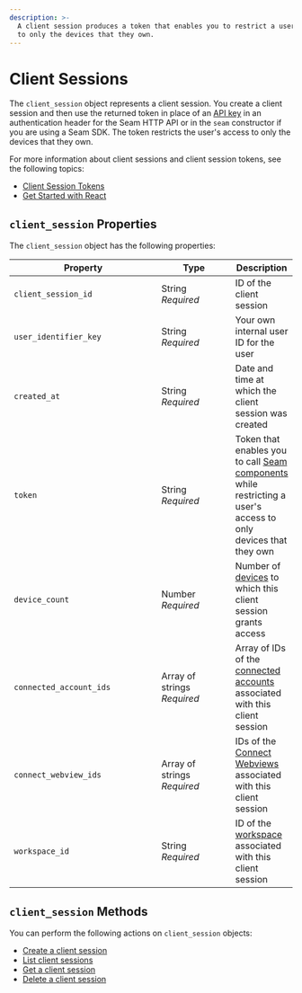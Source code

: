 ```yaml
---
description: >-
  A client session produces a token that enables you to restrict a user's access
  to only the devices that they own.
---
```


# Client Sessions

The `client_session` object represents a client session. You create a client session and then use the returned token in place of an [API key](../../core-concepts/workspaces/api-keys.md) in an authentication header for the Seam HTTP API or in the `seam` constructor if you are using a Seam SDK. The token restricts the user's access to only the devices that they own.

For more information about client sessions and client session tokens, see the following topics:

* [Client Session Tokens](../../core-concepts/workspaces/client-session-tokens.md)
* [Get Started with React](../../seam-components/overview/get-started-with-react-components-and-client-session-tokens.md)

## `client_session` Properties

The `client_session` object has the following properties:

<table><thead><tr><th width="272">Property</th><th width="132">Type</th><th>Description</th></tr></thead><tbody><tr><td><code>client_session_id</code></td><td>String<br><em>Required</em></td><td>ID of the client session</td></tr><tr><td><code>user_identifier_key</code></td><td>String<br><em>Required</em></td><td>Your own internal user ID for the user</td></tr><tr><td><code>created_at</code></td><td>String<br><em>Required</em></td><td>Date and time at which the client session was created</td></tr><tr><td><code>token</code></td><td>String<br><em>Required</em></td><td>Token that enables you to call <a href="broken-reference">Seam components</a> while restricting a user's access to only devices that they own</td></tr><tr><td><code>device_count</code></td><td>Number<br><em>Required</em></td><td>Number of <a href="../../core-concepts/devices.md">devices</a> to which this client session grants access</td></tr><tr><td><code>connected_account_ids</code></td><td>Array of strings<br><em>Required</em></td><td>Array of IDs of the <a href="../connected-accounts/">connected accounts</a> associated with this client session</td></tr><tr><td><code>connect_webview_ids</code></td><td>Array of strings<br><em>Required</em></td><td>IDs of the <a href="../../core-concepts/connect-webviews/">Connect Webviews</a> associated with this client session</td></tr><tr><td><code>workspace_id</code></td><td>String<br><em>Required</em></td><td>ID of the <a href="../../core-concepts/workspaces/">workspace</a> associated with this client session</td></tr></tbody></table>

## `client_session` Methods

You can perform the following actions on `client_session` objects:

* [Create a client session](create-a-client-session.md)
* [List client sessions](list-client-sessions.md)
* [Get a client session](get-a-client-session.md)
* [Delete a client session](delete-a-client-session.md)
